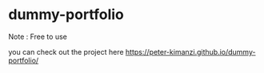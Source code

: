 # dummy-portfolio
Note : Free to use 

you can check out the project here https://peter-kimanzi.github.io/dummy-portfolio/